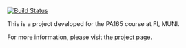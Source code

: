 [![Build Status](https://travis-ci.org/zezulka/PA165_Booking_Manager.svg?branch=master)](https://travis-ci.org/zezulka/PA165_Booking_Manager)

This is a project developed for the PA165 course at FI, MUNI.

For more information, please visit the [project page](https://zezulka.github.io/PA165_Booking_Manager/).
